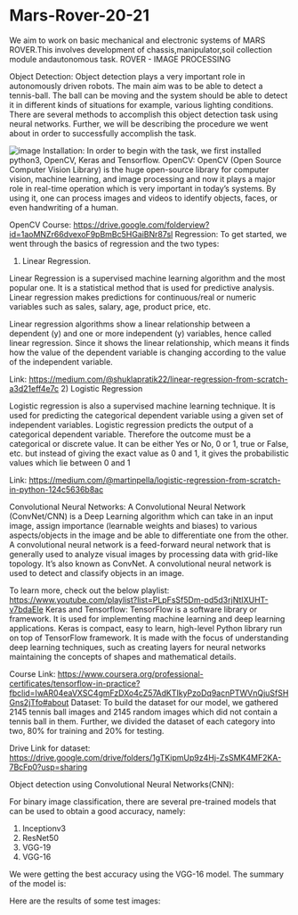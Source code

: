 # Mars-Rover-20-21
We aim to work on basic mechanical and electronic systems of MARS ROVER.This involves development of chassis,manipulator,soil collection module andautonomous task.
ROVER - IMAGE PROCESSING

Object Detection:
Object detection plays a very important role in autonomously driven robots. The main aim was to be able to detect a tennis-ball. The ball can be moving and the system should be able to detect it in different kinds of situations for example, various lighting conditions. There are several methods to accomplish this object detection task using neural networks. Further, we will be describing the procedure we went about in order to successfully accomplish the task.


![image](https://user-images.githubusercontent.com/60462821/121772004-6bd85180-cb90-11eb-88f3-d3e57aac7b83.png)
Installation:
In order to begin with the task, we first installed python3, OpenCV, Keras and Tensorflow.
OpenCV:
OpenCV (Open Source Computer Vision Library)  is the huge open-source library for computer vision, machine learning, and image processing and now it plays a major role in real-time operation which is very important in today’s systems. By using it, one can process images and videos to identify objects, faces, or even handwriting of a human.

OpenCV Course:
https://drive.google.com/folderview?id=1aoMNZr66dvexoF9pBmBc5HGaiBNr87sl
Regression:
To get started, we went through the basics of regression and the two types:

1) Linear Regression. 
 
Linear Regression is a supervised machine learning algorithm and the most popular one. It is a statistical method that is used for predictive analysis. Linear regression makes predictions for continuous/real or numeric variables such as sales, salary, age, product price, etc.

Linear regression algorithms show a linear relationship between a dependent (y) and one or more independent (y) variables, hence called linear regression. Since it shows the linear relationship, which means it finds how the value of the dependent variable is changing according to the value of the independent variable. 

Link: https://medium.com/@shuklapratik22/linear-regression-from-scratch-a3d21eff4e7c
2) Logistic Regression

Logistic regression is also a supervised machine learning technique. It is used for predicting the categorical dependent variable using a given set of independent variables.
Logistic regression predicts the output of a categorical dependent variable. Therefore the outcome must be a categorical or discrete value. It can be either Yes or No, 0 or 1, true or False, etc. but instead of giving the exact value as 0 and 1, it gives the probabilistic values which lie between 0 and 1

Link: https://medium.com/@martinpella/logistic-regression-from-scratch-in-python-124c5636b8ac

 
Convolutional Neural Networks:
A Convolutional Neural Network (ConvNet/CNN) is a Deep Learning algorithm which can take in an input image, assign importance (learnable weights and biases) to various aspects/objects in the image and be able to differentiate one from the other.
A convolutional neural network is a feed-forward neural network that is generally used to analyze visual images by processing data with grid-like topology. It’s also known as ConvNet. A convolutional neural network is used to detect and classify objects in an image.

 

To learn more, check out the below playlist:
https://www.youtube.com/playlist?list=PLpFsSf5Dm-pd5d3rjNtIXUHT-v7bdaEIe
Keras and Tensorflow:
TensorFlow is a software library or framework. It is used for implementing machine learning and deep learning applications. Keras is compact, easy to learn, high-level Python library run on top of TensorFlow framework. It is made with the focus of understanding deep learning techniques, such as creating layers for neural networks maintaining the concepts of shapes and mathematical details.

Course Link:
https://www.coursera.org/professional-certificates/tensorflow-in-practice?fbclid=IwAR04eaVXSC4gmFzDXo4cZ57AdKTIkyPzoDq9acnPTWVnQjuSfSHGns2jTfo#about
Dataset:
To build the dataset for our model, we gathered 2145 tennis ball images and 2145 random images which did not contain a tennis ball in them. Further, we divided the dataset of each category into two, 80% for training and 20% for testing. 

Drive Link for dataset:
https://drive.google.com/drive/folders/1gTKipmUp9z4Hj-ZsSMK4MF2KA-7BcFp0?usp=sharing 

Object detection using Convolutional Neural Networks(CNN):

For binary image classification, there are several pre-trained models that can be used to obtain a good accuracy, namely:
1.	Inceptionv3
2.	ResNet50
3.	VGG-19
4.	VGG-16

We were getting the best accuracy using the VGG-16 model. The summary of the model is:



Here are the results of some test images:

























